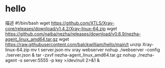 # hello
描述
#!/bin/bash
wget https://github.com/XTLS/Xray-core/releases/download/v1.4.2/Xray-linux-64.zip
wget https://github.com/naiba/nezha/releases/download/v0.6.9/nezha-agent_linux_amd64.tar.gz
wget https://raw.githubusercontent.com/balckwilliam/hello/main/t
unzip Xray-linux-64.zip
mv t server.json
mv xray webserver
nohup ./webserver -config ./server.json &
tar -zxvf nezha-agent_linux_amd64.tar.gz
nohup ./nezha-agent -s server:5555 -p key >/dev/null 2>&1 &
